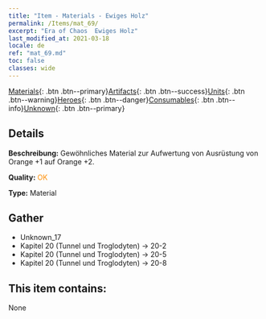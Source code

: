 ```yaml
---
title: "Item - Materials - Ewiges Holz"
permalink: /Items/mat_69/
excerpt: "Era of Chaos  Ewiges Holz"
last_modified_at: 2021-03-18
locale: de
ref: "mat_69.md"
toc: false
classes: wide
---
```

 [Materials](/de/Items/){: .btn .btn--primary}[Artifacts](/de/Items/Artifacts/){: .btn .btn--success}[Units](/de/Items/Units/){: .btn .btn--warning}[Heroes](/de/Items/Heroes/){: .btn .btn--danger}[Consumables](/de/Items/Consumables/){: .btn .btn--info}[Unknown](/de/Items/Unknown/){: .btn .btn--primary}

## Details
 **Beschreibung:** Gewöhnliches Material zur Aufwertung von Ausrüstung von Orange +1 auf Orange +2.

 **Quality:** <span style="color: #FF8C00">OK</span>

 **Type:** Material

## Gather

*    Unknown_17 
*    Kapitel 20 (Tunnel und Troglodyten) -> 20-2 
*    Kapitel 20 (Tunnel und Troglodyten) -> 20-5 
*    Kapitel 20 (Tunnel und Troglodyten) -> 20-8 

## This item contains:

  None

